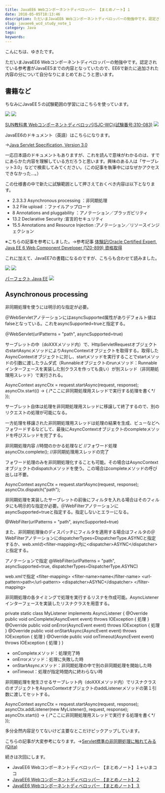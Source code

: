 ```yaml
---
title: JavaEE6 Webコンポーネントディベロッパー 【まとめノート】１
date: 2018-05-05T18:13:46
description: ただいまJavaEE6 Webコンポーネントディベロッパーの勉強中です。認定されている参考書がJava
slug: javaee6_wcd_study_note_1
category: Java
tags: 
keywords: 
---
```


こんにちは、ゆきたです。

ただいまJavaEE6 Webコンポーネントディベロッパーの勉強中です。認定されている参考書がJavaEE5までの内容となっていたので、EE6で新たに追加された内容の分について自分なりにまとめておこうと思います。

## 書籍など

ちなみにJavaEE５の試験範囲の学習にはこちらを使っています。

[![](//ws-fe.amazon-adsystem.com/widgets/q?_encoding=UTF8&MarketPlace=JP&ASIN=4798121606&ServiceVersion=20070822&ID=AsinImage&WS=1&Format=_SL250_&tag=yukita2a01-22)](https://www.amazon.co.jp/gp/product/4798121606/ref=as_li_tl?ie=UTF8&camp=247&creative=1211&creativeASIN=4798121606&linkCode=as2&tag=yukita2a01-22&linkId=ac52b7cac2626128621e6f65c46977d2) ![](//ir-jp.amazon-adsystem.com/e/ir?t=yukita2a01-22&l=am2&o=9&a=4798121606)

[SUN教科書 Webコンポーネントディベロッパ(SJC-WC)(試験番号:310-083)](https://www.amazon.co.jp/gp/product/4798121606/ref=as_li_tl?ie=UTF8&camp=247&creative=1211&creativeASIN=4798121606&linkCode=as2&tag=yukita2a01-22&linkId=ddf0f9507e7db46bf42ed63eeb1f76c3) ![](//ir-jp.amazon-adsystem.com/e/ir?t=yukita2a01-22&l=am2&o=9&a=4798121606)

JavaEE6のドキュメント（英語）はこちらになります。

→[Java Servlet Specification, Version 3.0](http://download.oracle.com/otn-pub/jcp/servlet-3.0-fr-eval-oth-JSpec/servlet-3_0-final-spec.pdf)

一応日本語のドキュメントもありますが、これを読んで意味がわかるのは、すでにあらかた内容を理解している方だろうと思います。興味のある人は「サーブレット3.0」などで検索してみてください。（この記事を執筆中にはなぜかアクセスできなかった…。）

この仕様書の中で新たに試験範囲として押さえておくべき内容は以下となります。

- 2.3.3.3 Asynchronous processing ：非同期処理
- 3.2 File upload ：ファイルアップロード
- 8 Annotations and pluggability ：アノテーション／プラッガビリティ
- 13.2 Declarative Security :宣言的セキュリティ
- 15.5 Annotations and Resource Injection :アノテーション／リソースインジェクション

※こちらの記事を参考にしました。→参考記事 [体験記/Oracle Certified Expert, Java EE 6 Web Component Developer (1Z0-899) 資格取得](http://d.hatena.ne.jp/penguinwatcher/20140831/1409484117)

これに加えて、JavaEE7の書籍になるのですが、こちらも合わせて読みました。

[![](//ws-fe.amazon-adsystem.com/widgets/q?_encoding=UTF8&MarketPlace=JP&ASIN=4774183164&ServiceVersion=20070822&ID=AsinImage&WS=1&Format=_SL250_&tag=yukita2a01-22)](https://www.amazon.co.jp/gp/product/4774183164/ref=as_li_tl?ie=UTF8&camp=247&creative=1211&creativeASIN=4774183164&linkCode=as2&tag=yukita2a01-22&linkId=512d5398f5f91fdc689dfd4b49462aab) ![](//ir-jp.amazon-adsystem.com/e/ir?t=yukita2a01-22&l=am2&o=9&a=4774183164)

[パーフェクト Java EE](https://www.amazon.co.jp/gp/product/4774183164/ref=as_li_tl?ie=UTF8&camp=247&creative=1211&creativeASIN=4774183164&linkCode=as2&tag=yukita2a01-22&linkId=575932e0f878606eb6d3fc5a2d0a223f) ![](//ir-jp.amazon-adsystem.com/e/ir?t=yukita2a01-22&l=am2&o=9&a=4774183164)

## Asynchronous processing

非同期処理を使うには明示的な指定が必要。

＠WebServletアノテーションにはasyncSupported属性がありデフォルト値はfalseとなっている。これをasyncSupported=trueと指定する。

＠WebServlet(urlPatterns = "path", asyncSupported=true)

サーブレットの中（doXXXメソッド内）で、HttpServletRequestオブジェクトのstartAsyncメソッドによりAsyncContextオブジェクトを取得する。取得したAsyncContextオブジェクトに対し、startメソッドを実行することでstartメソッドの引数に渡したラムダ式（Runnableオブジェクトのrunメソッド：Runnableインターフェースを実装した別クラスを作っても良い）が別スレッド（非同期処理用スレッド）で実行される。

AsyncContext asyncCtx = request.startAsync(request, response); asyncCtx.start(() -\> { /\*ここに非同期処理用スレッドで実行する処理を書く\*/ });

サーブレット自体は処理を非同期処理用スレッドに移譲して終了するので、別のリクエストの処理が可能になる。

一方処理を移譲された非同期処理用スレッドは処理の結果を生成、ビューなどへフォワードするなどして、最後にAsyncContextオブジェクトのcompleteメソッドを呼びスレッドを完了する。

非同期処理内容 //時間のかかる処理など //フォワード処理 asyncCtx.complete(); //非同期処理用スレッドの完了

フォワード処理のみを非同期処理化することも可能。その場合はAsyncContextオブジェクトのdispatchメソッドを使う。この場合はcompleteメソッドの呼び出しは不要。

AsyncContext asyncCtx = request.startAsync(request, response); asyncCtx.dispatch("path");

非同期処理を実装したサーブレットの前後にフィルタを入れる場合はそのフィルタにも明示的な指定が必要。＠WebFilterアノテーションにasyncSupported=trueと指定する。指定しないとエラーになる。

@WebFilter(urlPatterns = "path", asyncSupported=true)

また、非同期処理後のディスパッチにフィルタを適用する場合はフィルタの＠WebFilterアノテーションにdispatcherTypes=DispatcherType.ASYNCと指定するか、web.xmlの\<filter-mapping\>内に\<dispatcher\>ASYNC\</dispatcher\>と指定する。

アノテーションで指定 @WebFilter(urlPatterns = "path", asyncSupported=true, dispatcherTypes=DispatcherType.ASYNC)

web.xmlで指定 \<filter-mapping\> \<filter-name\>name\</filter-name\> \<url-pattern\>path\</url-pattern\> \<dispatcher\>ASYNC\</dispatcher\> \</filter-mapping\>

非同期処理の各タイミングで処理を実行するリスナを作成可能。AsyncListenerインターフェースを実装したリスナクラスを用意する。

private static class MyListener implements AsyncListener { @Override public void onComplete(AsyncEvent event) throws IOException { 処理 } @Override public void onError(AsyncEvent event) throws IOException { 処理 } @Override public void onStartAsync(AsyncEvent event) throws IOException { 処理 } @Override public void onTimeout(AsyncEvent event) throws IOException { 処理 } }

- onCompleteメソッド：処理完了時
- onErrorメソッド：処理に失敗した時
- onStartAsyncメソッド：非同期処理の中で別の非同期処理を開始した時
- onTimeout：処理が指定時間内に終わらない時

非同期処理を発生させるサーブレット内（doXXXメソッド内）でリスナクラスのオブジェクトをAsyncContextオブジェクトのaddListenerメソッドの第１引数に渡してセットする。

AsyncContext asyncCtx = request.startAsync(request, response); asyncCtx.addListener(new MyListener(), request, response); asyncCtx.start(() -\> { /\*ここに非同期処理用スレッドで実行する処理を書く\*/ });

多分全然内容足りてないけど主要なとこだけピックアップしています。

こちらの記事が大変参考になります。→[Servlet標準の非同期処理に触れてみる(Qiita)](https://qiita.com/kazuki43zoo/items/8be79f98621f90865b78)

続きは次回にします。

- JavaEE6 Webコンポーネントディベロッパー 【まとめノート】１←いまココ
- [JavaEE6 Webコンポーネントディベロッパー 【まとめノート】２](https://creatase.info/javaee6_wcd_study_note_2/)
- [JavaEE6 Webコンポーネントディベロッパー 【まとめノート】３](https://creatase.info/javaee6_wcd_study_note_3/)
